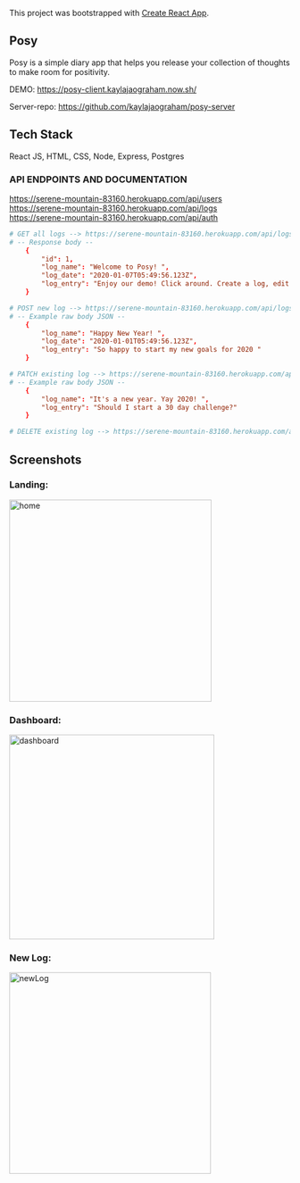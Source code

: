 This project was bootstrapped with [Create React App](https://github.com/facebook/create-react-app).

## Posy

Posy is a simple diary app that helps you release your collection of thoughts to make room for positivity. 

DEMO: https://posy-client.kaylajaograham.now.sh/

Server-repo: https://github.com/kaylajaograham/posy-server

## Tech Stack
React JS, HTML, CSS, Node, Express, Postgres

### API ENDPOINTS AND DOCUMENTATION 

https://serene-mountain-83160.herokuapp.com/api/users<br>
https://serene-mountain-83160.herokuapp.com/api/logs<br>
https://serene-mountain-83160.herokuapp.com/api/auth

```conf
# GET all logs --> https://serene-mountain-83160.herokuapp.com/api/logs
# -- Response body -- 
    {
        "id": 1,
        "log_name": "Welcome to Posy! ",
        "log_date": "2020-01-07T05:49:56.123Z",
        "log_entry": "Enjoy our demo! Click around. Create a log, edit a log, and delete a log. "
    }

# POST new log --> https://serene-mountain-83160.herokuapp.com/api/logs
# -- Example raw body JSON -- 
    {
        "log_name": "Happy New Year! ",
        "log_date": "2020-01-01T05:49:56.123Z",
        "log_entry": "So happy to start my new goals for 2020 "
    }

# PATCH existing log --> https://serene-mountain-83160.herokuapp.com/api/logs/2
# -- Example raw body JSON -- 
    {
        "log_name": "It's a new year. Yay 2020! ",
        "log_entry": "Should I start a 30 day challenge?"
    }

# DELETE existing log --> https://serene-mountain-83160.herokuapp.com/api/logs/{logId}
```

## Screenshots

### Landing:
<img width="362" alt="home" src="https://user-images.githubusercontent.com/35277690/71794667-679d2180-2ff7-11ea-896f-0bd240ffb36e.png">


### Dashboard:
<img width="367" alt="dashboard" src="https://user-images.githubusercontent.com/35277690/71794648-5522e800-2ff7-11ea-8d07-b6817a575226.png">

### New Log:
<img width="361" alt="newLog" src="https://user-images.githubusercontent.com/35277690/71794661-610eaa00-2ff7-11ea-9be8-b615103ac67c.png">


